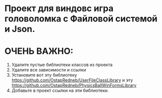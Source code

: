 # Проект для виндовс игра головоломка с Файловой системой и Json.

# ОЧЕНЬ ВАЖНО:

1) Удалите пустые библиотеки классов из проекта
2) Удалите все зависимости и ссылки
3) Установите вот эту библиотеку https://github.com/OstapRedneb/UserFileClassLibrary и эту https://github.com/OstapRedneb/PhysicsBallWinFormsLibrary
4) Добавьте в проект ссылки на эти библиотеки.
